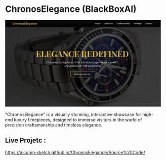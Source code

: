 # ChronosElegance (BlackBoxAI)

![My Screenshot](Images/Image1.PNG)

"ChronosElegance" is a visually stunning, interactive showcase for high-end luxury timepieces, designed to immerse visitors in the world of precision craftsmanship and timeless elegance.

## Live Projetc :
https://aicomp-sketch.github.io/ChronosElegance/Source%20Code/
